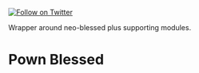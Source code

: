 [![Follow on Twitter](https://img.shields.io/twitter/follow/pownjs.svg?logo=twitter)](https://twitter.com/pownjs)

Wrapper around neo-blessed plus supporting modules.

# Pown Blessed
